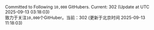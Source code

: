 Committed to Following `10,000` GitHubers. Current: <!-- FOLLOWING_COUNT -->302<!-- FOLLOWING_COUNT --> (Update at UTC <!-- LAST_UPDATED -->2025-09-13 03:18:03<!-- LAST_UPDATED -->)<br>
致力于关注`10,000`个GitHuber。当前：<!-- FOLLOWING_COUNT -->302<!-- FOLLOWING_COUNT --> (更新于北京时间 <!-- LAST_UPDATED_CST -->2025-09-13 11:18:03<!-- LAST_UPDATED_CST -->)
